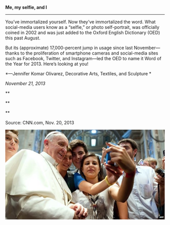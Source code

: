 **Me, my selfie, and I**

****

You’ve immortalized yourself. Now they’ve immortalized the word. What social-media users know as a “selfie,” or photo self-portrait, was officially coined in 2002 and was just added to the Oxford English Dictionary (OED) this past August.

But its (approximate) 17,000-percent jump in usage since last November—thanks to the proliferation of smartphone cameras and social-media sites such as Facebook, Twitter, and Instagram—led the OED to name it Word of the Year for 2013. Here’s looking at you!

*—Jennifer Komar Olivarez, Decorative Arts, Textiles, and Sculpture *

*November 21, 2013*

**

**

**

Source: CNN.com, Nov. 20, 2013

![](../images/13.11.21_JKO_selfies.jpg)
